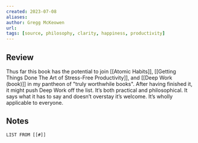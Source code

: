 ```yaml
---
created: 2023-07-08
aliases: 
author: Gregg McKeowen
url: 
tags: [source, philosophy, clarity, happiness, productivity]
---
```

## Review
Thus far this book has the potential to join [[Atomic Habits]], [[Getting Things Done The Art of Stress-Free Productivity]], and [[Deep Work (book)]] in my pantheon of "truly worthwhile books". After having finished it, it might push Deep Work off the list. It’s both practical and philosophical. It says what it has to say and doesn’t overstay it’s welcome. It’s wholly applicable to everyone.
## Notes
```dataview
LIST FROM [[#]]
```
 